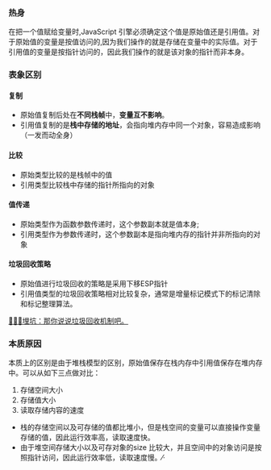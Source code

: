### 热身

在把一个值赋给变量时,JavaScript 引擎必须确定这个值是原始值还是引用值。对于原始值的变量是按值访问的,因为我们操作的就是存储在变量中的实际值。对于引用值的变量是按指针访问的，因此我们操作的就是该对象的指针而非本身。

### 表象区别

#### 复制

- 原始值复制后处在**不同栈帧**中，**变量互不影响**。
- 引用值复制的是**栈中存储的地址**，会指向堆内存中同一个对象，容易造成影响（一发而动全身）

#### 比较

- 原始类型比较的是栈帧中的值
- 引用类型比较栈中存储的指针所指向的对象

#### 值传递

- 原始类型作为函数参数传递时，这个参数副本就是值本身;
- 引用类型作为参数传递时，这个参数副本是指向堆内存的指针并非所指向的对象

#### 垃圾回收策略

- 原始值进行垃圾回收的策略是采用下移ESP指针
- 引用值类型的垃圾回收策略相对比较复杂，通常是增量标记模式下的标记清除和标记整理算法。

[🚀🚀🚀埋坑：那你说说垃圾回收机制吧。](https://github.com/sup-fiveyear/Interview-FrontEnd/issues/17)

### 本质原因

本质上的区别是由于堆栈模型的区别，原始值保存在栈内存中引用值保存在堆内存中。可以从如下三点做对比：

1. 存储空间大小
2. 存储值大小
3. 读取存储内容的速度

- 栈的存储空间以及可存储的值都比堆小，但是栈空间的变量可以直接操作变量存储的值，因此运行效率高，读取速度快。
- 由于堆空间存储大小以及可存对象的size 比较大，并且空间中的对象访问是按照指针访问，因此运行效率低，读取速度慢。⁄·